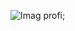 ![Imag profi;](https://avatars2.githubusercontent.com/u/50673404?s=400&u=6f2b242a7990dc2fbe0689def74410d829afa9f9&v=4)
